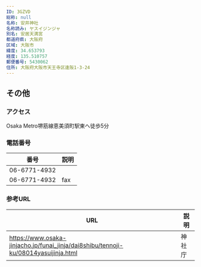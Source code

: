 ```yaml
---
ID: 3GZVD
総称: null
名称: 安井神社
名称読み: ヤスイジンジャ
別名: 安居天満宮
都道府県: 大阪府
区域: 大阪市
緯度: 34.653793
経度: 135.510757
郵便番号: 5430062
住所: 大阪府大阪市天王寺区逢阪1-3-24
---
```


## その他

### アクセス

Osaka Metro堺筋線恵美須町駅東へ徒歩5分

### 電話番号

| 番号         | 説明 |
| ------------ | ---- |
| 06-6771-4932 |      |
| 06-6771-4932 | fax  |

### 参考URL

| URL                                                                                 | 説明   |
| ----------------------------------------------------------------------------------- | ------ |
| https://www.osaka-jinjacho.jp/funai_jinja/dai8shibu/tennoji-ku/08014yasuijinja.html | 神社庁 |
